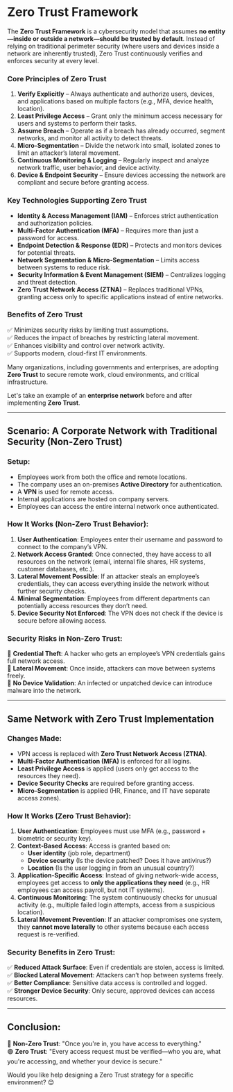 # Zero Trust Framework





The **Zero Trust Framework** is a cybersecurity model that assumes **no entity—inside or outside a network—should be trusted by default**. Instead of relying on traditional perimeter security (where users and devices inside a network are inherently trusted), Zero Trust continuously verifies and enforces security at every level.

### **Core Principles of Zero Trust**
1. **Verify Explicitly** – Always authenticate and authorize users, devices, and applications based on multiple factors (e.g., MFA, device health, location).
2. **Least Privilege Access** – Grant only the minimum access necessary for users and systems to perform their tasks.
3. **Assume Breach** – Operate as if a breach has already occurred, segment networks, and monitor all activity to detect threats.
4. **Micro-Segmentation** – Divide the network into small, isolated zones to limit an attacker’s lateral movement.
5. **Continuous Monitoring & Logging** – Regularly inspect and analyze network traffic, user behavior, and device activity.
6. **Device & Endpoint Security** – Ensure devices accessing the network are compliant and secure before granting access.

### **Key Technologies Supporting Zero Trust**
- **Identity & Access Management (IAM)** – Enforces strict authentication and authorization policies.
- **Multi-Factor Authentication (MFA)** – Requires more than just a password for access.
- **Endpoint Detection & Response (EDR)** – Protects and monitors devices for potential threats.
- **Network Segmentation & Micro-Segmentation** – Limits access between systems to reduce risk.
- **Security Information & Event Management (SIEM)** – Centralizes logging and threat detection.
- **Zero Trust Network Access (ZTNA)** – Replaces traditional VPNs, granting access only to specific applications instead of entire networks.

### **Benefits of Zero Trust**
✅ Minimizes security risks by limiting trust assumptions.  
✅ Reduces the impact of breaches by restricting lateral movement.  
✅ Enhances visibility and control over network activity.  
✅ Supports modern, cloud-first IT environments.  

Many organizations, including governments and enterprises, are adopting **Zero Trust** to secure remote work, cloud environments, and critical infrastructure.

Let's take an example of an **enterprise network** before and after implementing **Zero Trust**.

---

## **Scenario: A Corporate Network with Traditional Security (Non-Zero Trust)**
### **Setup:**
- Employees work from both the office and remote locations.
- The company uses an on-premises **Active Directory** for authentication.
- A **VPN** is used for remote access.
- Internal applications are hosted on company servers.
- Employees can access the entire internal network once authenticated.

### **How It Works (Non-Zero Trust Behavior):**
1. **User Authentication**: Employees enter their username and password to connect to the company’s VPN.
2. **Network Access Granted**: Once connected, they have access to all resources on the network (email, internal file shares, HR systems, customer databases, etc.).
3. **Lateral Movement Possible**: If an attacker steals an employee’s credentials, they can access everything inside the network without further security checks.
4. **Minimal Segmentation**: Employees from different departments can potentially access resources they don’t need.
5. **Device Security Not Enforced**: The VPN does not check if the device is secure before allowing access.

### **Security Risks in Non-Zero Trust:**
🚨 **Credential Theft**: A hacker who gets an employee’s VPN credentials gains full network access.  
🚨 **Lateral Movement**: Once inside, attackers can move between systems freely.  
🚨 **No Device Validation**: An infected or unpatched device can introduce malware into the network.  

---

## **Same Network with Zero Trust Implementation**
### **Changes Made:**
- VPN access is replaced with **Zero Trust Network Access (ZTNA)**.
- **Multi-Factor Authentication (MFA)** is enforced for all logins.
- **Least Privilege Access** is applied (users only get access to the resources they need).
- **Device Security Checks** are required before granting access.
- **Micro-Segmentation** is applied (HR, Finance, and IT have separate access zones).

### **How It Works (Zero Trust Behavior):**
1. **User Authentication**: Employees must use MFA (e.g., password + biometric or security key).
2. **Context-Based Access**: Access is granted based on:
   - **User identity** (job role, department)
   - **Device security** (Is the device patched? Does it have antivirus?)
   - **Location** (Is the user logging in from an unusual country?)
3. **Application-Specific Access**: Instead of giving network-wide access, employees get access to **only the applications they need** (e.g., HR employees can access payroll, but not IT systems).
4. **Continuous Monitoring**: The system continuously checks for unusual activity (e.g., multiple failed login attempts, access from a suspicious location).
5. **Lateral Movement Prevention**: If an attacker compromises one system, they **cannot move laterally** to other systems because each access request is re-verified.

### **Security Benefits in Zero Trust:**
✅ **Reduced Attack Surface**: Even if credentials are stolen, access is limited.  
✅ **Blocked Lateral Movement**: Attackers can’t hop between systems freely.  
✅ **Better Compliance**: Sensitive data access is controlled and logged.  
✅ **Stronger Device Security**: Only secure, approved devices can access resources.  

---

## **Conclusion:**
🔴 **Non-Zero Trust**: "Once you're in, you have access to everything."  
🟢 **Zero Trust**: "Every access request must be verified—who you are, what you're accessing, and whether your device is secure."  

Would you like help designing a Zero Trust strategy for a specific environment? 😊

